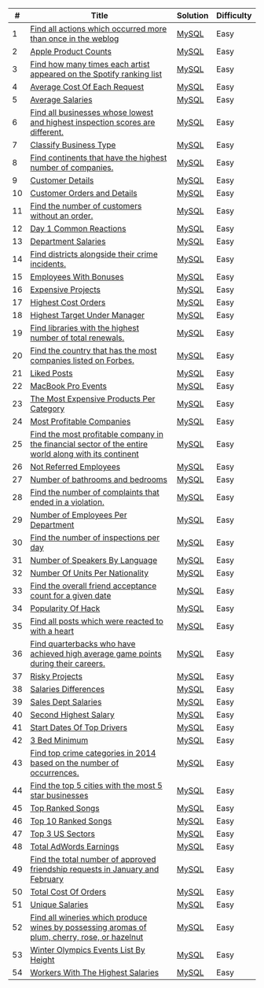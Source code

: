 | # | Title | Solution | Difficulty | 
|---| ----- | -------- | ---------- |
|1|[Find all actions which occurred more than once in the weblog](https://platform.stratascratch.com/coding/9771-find-all-actions-which-occurred-more-than-once-in-the-weblog?python=)|[MySQL](./allActionsinWeblog.sql)|Easy|
|2|[Apple Product Counts](https://platform.stratascratch.com/coding/10141-apple-product-counts?python=)|[MySQL](./appleProductCount.sql)|Easy|
|3|[Find how many times each artist appeared on the Spotify ranking list](https://platform.stratascratch.com/coding/9992-find-artists-that-have-been-on-spotify-the-most-number-of-times?python=)|[MySQL](./artistAppearedSpotifyRank.sql)|Easy|
|4|[Average Cost Of Each Request](https://platform.stratascratch.com/coding/10007-average-cost-of-each-request?code_type=1)|[MySQL](./averageCostEachRequest.sql)|Easy|
|5|[Average Salaries](https://platform.stratascratch.com/coding/9917-average-salaries?python=)|[MySQL](./averageSalaries.sql)|Easy|
|6|[Find all businesses whose lowest and highest inspection scores are different.](https://platform.stratascratch.com/coding/9731-find-all-businesses-whose-lowest-and-highest-inspection-scores-are-different?python=)|[MySQL](./businessWithLowestHighest.sql)|Easy|
|7|[Classify Business Type](https://platform.stratascratch.com/coding/9726-classify-business-type?python=)|[MySQL](./classifyBusinessType.sql)|Easy|
|8|[Find continents that have the highest number of companies.](https://platform.stratascratch.com/coding/9804-find-continents-that-have-the-highest-number-of-companies?python=)|[MySQL](./continentWithhighestCompanies.sql)|Easy|
|9|[Customer Details](https://platform.stratascratch.com/coding/9891-customer-details?python=)|[MySQL](./customerDetails.sql)|Easy|
|10|[Customer Orders and Details](https://platform.stratascratch.com/coding/9908-customer-orders-and-details?python=)|[MySQL](./customerOrdersAndDetails.sql)|Easy|
|11|[Find the number of customers without an order.](https://platform.stratascratch.com/coding/10089-find-the-number-of-customers-without-an-order?python=)|[MySQL](./customersWithoutAnOrder.sql)|Easy|
|12|[Day 1 Common Reactions](https://platform.stratascratch.com/coding/9773-day-1-common-reactions?python=)|[MySQL](./dayOneCommonReactions.sql)|Easy|
|13|[Department Salaries](https://platform.stratascratch.com/coding/9921-department-salaries?python=)|[MySQL](./departmentSalaries.sql)|Easy|
|14|[Find districts alongside their crime incidents.](https://platform.stratascratch.com/coding/9748-find-districts-with-the-most-crime-incidents?python=)|[MySQL](./districtMostCrime.sql)|Easy|
|15|[Employees With Bonuses](https://platform.stratascratch.com/coding/9903-employees-with-bonuses?python=)|[MySQL](./employeeWithBonus.sql)|Easy|
|16|[Expensive Projects](https://platform.stratascratch.com/coding/10301-expensive-projects?python=)|[MySQL](./expensiveProjects.sql)|Easy|
|17|[Highest Cost Orders](https://platform.stratascratch.com/coding/9915-highest-cost-orders?python=)|[MySQL](./highestCostOrders.sql)|Easy|
|18|[Highest Target Under Manager](https://platform.stratascratch.com/coding/9905-highest-target-under-manager?python=)|[MySQL](./highestTargetUnderManager.sql)|Easy|
|19|[Find libraries with the highest number of total renewals.](https://platform.stratascratch.com/coding/9930-find-libraries-with-the-highest-number-of-total-renewals?python=)|[MySQL](./libraryWithHighRenewals.sql)|Easy|
|20|[Find the country that has the most companies listed on Forbes.](https://platform.stratascratch.com/coding/9795-find-the-country-that-has-the-most-companies-listed-on-forbes?python=)|[MySQL](./libraryWithMostCompanies.sql)|Easy|
|21|[Liked Posts](https://platform.stratascratch.com/coding/10088-liked-posts?python=)|[MySQL](./likedPosts.sql)|Easy|
|22|[MacBook Pro Events](https://platform.stratascratch.com/coding/10140-macbook-pro-events?python=)|[MySQL](./macbookProEvents.sql)|Easy|
|23|[The Most Expensive Products Per Category](https://platform.stratascratch.com/coding/9607-the-most-expensive-products-per-category?python=)|[MySQL](./mostExpensiveProductUndercategory.sql)|Easy|
|24|[Most Profitable Companies](https://platform.stratascratch.com/coding/9680-most-profitable-companies?python=)|[MySQL](./mostProfitableCompanies.sql)|Easy|
|25|[Find the most profitable company in the financial sector of the entire world along with its continent](https://platform.stratascratch.com/coding/9663-find-the-most-profitable-company-in-the-financial-sector-of-the-entire-world-along-with-its-continent?python=)|[MySQL](./mostProfitableCompanyAcrossWrld.sql)|Easy|
|26|[Not Referred Employees](https://platform.stratascratch.com/coding/9907-not-referred-employees?python=)|[MySQL](./notReferredEmployees.sql)|Easy|
|27|[Number of bathrooms and bedrooms](https://platform.stratascratch.com/coding/9622-number-of-bathrooms-and-bedrooms?python=)|[MySQL](./numberBedroomBathroom.sql)|Easy|
|28|[Find the number of complaints that ended in a violation.](https://platform.stratascratch.com/coding/9733-find-the-number-of-complaints-that-ended-in-a-violation?python=)|[MySQL](./numberComplaintsInViolations.sql)|Easy|
|29|[Number of Employees Per Department](https://platform.stratascratch.com/coding/9906-number-of-employees-per-department?python=)|[MySQL](./numberEmployeesPerDept.sql)|Easy|
|30|[Find the number of inspections per day](https://platform.stratascratch.com/coding/9704-find-the-number-of-inspections-per-day?python=)|[MySQL](./numberOfInspections.sql)|Easy|
|31|[Number of Speakers By Language](https://platform.stratascratch.com/coding/10139-number-of-speakers-by-language?python=)|[MySQL](./numberSpeakersByLanguage.sql)|Easy|
|32|[Number Of Units Per Nationality](https://platform.stratascratch.com/coding/10156-number-of-units-per-nationality?python=)|[MySQL](./numberUnitsPerNationality.sql)|Easy|
|33|[Find the overall friend acceptance count for a given date](https://platform.stratascratch.com/coding/9780-find-the-overall-friend-acceptance-count-for-a-given-date?python=)|[MySQL](./overallAcceptanceDate.sql)|Easy|
|34|[Popularity Of Hack](https://platform.stratascratch.com/coding/10061-popularity-of-hack?python=)|[MySQL](./popularityOfHack.sql)|Easy|
|35|[Find all posts which were reacted to with a heart](https://platform.stratascratch.com/coding/10087-find-all-posts-which-were-reacted-to-with-a-heart?python=)|[MySQL](./postsReactWithHeart.sql)|Easy|
|36|[Find quarterbacks who have achieved high average game points during their careers.](https://platform.stratascratch.com/coding/9961-find-quarterbacks-who-have-achieved-high-average-game-points-during-their-careers?python=)|[MySQL](./quarterbackWithHighestGame.sql)|Easy|
|37|[Risky Projects](https://platform.stratascratch.com/coding/10304-risky-projects?python=)|[MySQL](./riskyProject.sql)|Easy|
|38|[Salaries Differences](https://platform.stratascratch.com/coding/10308-salaries-differences?python=)|[MySQL](./salariesDifferences.sql)|Easy|
|39|[Sales Dept Salaries](https://platform.stratascratch.com/coding/9920-sales-dept-salaries?python=)|[MySQL](./salesDeptSalaries.sql)|Easy|
|40|[Second Highest Salary](https://platform.stratascratch.com/coding/9892-second-highest-salary?python=)|[MySQL](./secondHighestSalary.sql)|Easy|
|41|[Start Dates Of Top Drivers](https://platform.stratascratch.com/coding/10083-start-dates-of-top-drivers?python=)|[MySQL](./startDateOfTopDrivers.sql)|Easy|
|42|[3 Bed Minimum](https://platform.stratascratch.com/coding/9627-3-bed-minimum?python=)|[MySQL](./threeBedMinimum.sql)|Easy|
|43|[Find top crime categories in 2014 based on the number of occurrences.](https://platform.stratascratch.com/coding/9746-find-top-crime-categories-in-2014-based-on-the-number-of-occurrences?python=)|[MySQL](./topCrimeBasedOnOccurences.sql)|Easy|
|44|[Find the top 5 cities with the most 5 star businesses](https://platform.stratascratch.com/coding/10148-find-the-top-10-cities-with-the-most-5-star-businesses?python=)|[MySQL](./topFiveCitiesWithTopFiveBusiness.sql)|Easy|
|45|[Top Ranked Songs](https://platform.stratascratch.com/coding/9991-top-ranked-songs?python=)|[MySQL](./topRankedSongs.sql)|Easy|
|46|[Top 10 Ranked Songs](https://platform.stratascratch.com/coding/9995-top-10-ranked-songs?python=)|[MySQL](./topTenRankedSongs.sql)|Easy|
|47|[Top 3 US Sectors](https://platform.stratascratch.com/coding/9802-top-3-us-sectors?python=)|[MySQL](./topThreeUSSectors.sql)|Easy|
|48|[Total AdWords Earnings](https://platform.stratascratch.com/coding/10164-total-adwords-earnings?python=)|[MySQL](./totalAdwords.sql)|Easy|
|49|[Find the total number of approved friendship requests in January and February](https://platform.stratascratch.com/coding/9789-find-the-total-number-of-approved-friendship-requests-in-january-and-february?python=)|[MySQL](./totalApprovedFriendRequest.sql)|Easy|
|50|[Total Cost Of Orders](https://platform.stratascratch.com/coding/10183-total-cost-of-orders?python=)|[MySQL](./totalCostOrders.sql)|Easy|
|51|[Unique Salaries](https://platform.stratascratch.com/coding/9898-unique-salaries?python=)|[MySQL](./uniqueSalaries.sql)|Easy|
|52|[Find all wineries which produce wines by possessing aromas of plum, cherry, rose, or hazelnut](https://platform.stratascratch.com/coding/10026-find-all-wineries-which-produce-wines-by-possessing-aromas-of-plum-cherry-rose-or-hazelnut?python=)|[MySQL](./wineryWhichProdueWine.sql)|Easy|
|53|[Winter Olympics Events List By Height](https://platform.stratascratch.com/coding/9943-winter-olympics-events-list-by-height?python=)|[MySQL](./winterOlympicsEvents.sql)|Easy|
|54|[Workers With The Highest Salaries](https://platform.stratascratch.com/coding/10353-workers-with-the-highest-salaries?python=)|[MySQL](./workerWithHighestSalary.sql)|Easy|
